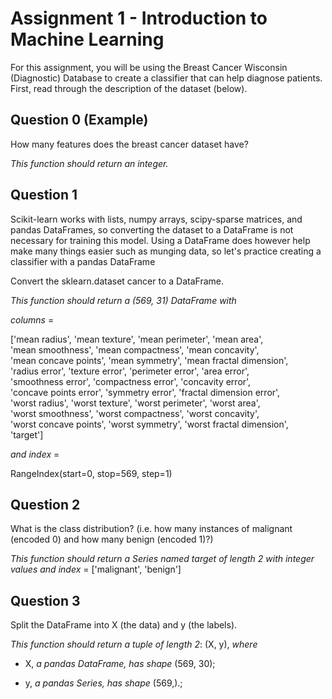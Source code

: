 # Assignment 1 - Introduction to Machine Learning


For this assignment, you will be using the Breast Cancer Wisconsin (Diagnostic) Database to create a classifier that can help diagnose patients. First, read through the description of the dataset (below).



## Question 0 (Example)

How many features does the breast cancer dataset have?

*This function should return an integer.*


## Question 1

Scikit-learn works with lists, numpy arrays, scipy-sparse matrices, and pandas DataFrames, so converting the dataset to a DataFrame is not necessary for training this model. Using a DataFrame does however help make many things easier such as munging data, so let's practice creating a classifier with a pandas DataFrame

Convert the sklearn.dataset cancer to a DataFrame.

*This function should return a (569, 31) DataFrame with*

*columns* =


['mean radius', 'mean texture', 'mean perimeter', 'mean area',\
'mean smoothness', 'mean compactness', 'mean concavity',\
'mean concave points', 'mean symmetry', 'mean fractal dimension',\
'radius error', 'texture error', 'perimeter error', 'area error',\
'smoothness error', 'compactness error', 'concavity error',\
'concave points error', 'symmetry error', 'fractal dimension error',\
'worst radius', 'worst texture', 'worst perimeter', 'worst area',\
'worst smoothness', 'worst compactness', 'worst concavity',\
'worst concave points', 'worst symmetry', 'worst fractal dimension',\
'target']

*and index* =

RangeIndex(start=0, stop=569, step=1)


## Question 2

What is the class distribution? (i.e. how many instances of malignant (encoded 0) and how many benign (encoded 1)?)

*This function should return a Series named target of length 2 with integer values and index* = ['malignant', 'benign']


## Question 3

Split the DataFrame into X (the data) and y (the labels).

*This function should return a tuple of length 2*: (X, y), *where*

* X, *a pandas DataFrame, has shape* (569, 30);
- y, *a pandas Series, has shape* (569,).;
